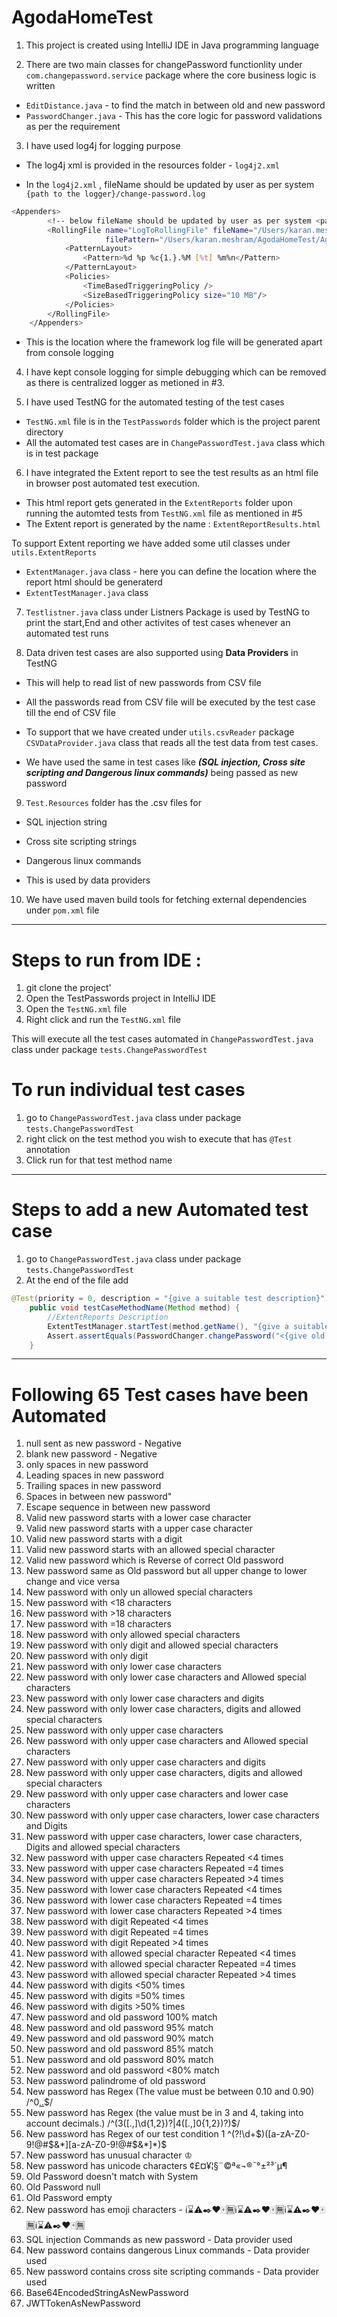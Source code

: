 # AgodaHomeTest

1) This project is created using IntelliJ IDE in Java programming language

2) There are two main classes for changePassword functionlity under ```com.changepassword.service``` package where the core business logic is written

- ```EditDistance.java``` - to find the match in between old and new password
- ```PasswordChanger.java``` - This has the core logic for password validations as per the requirement

3) I have used log4j for logging purpose
- The log4j xml is provided in the resources folder - ```log4j2.xml```

- In the ```log4j2.xml``` , fileName should be updated by user as per system ```{path to the logger}/change-password.log```
```bash
<Appenders>
        <!-- below fileName should be updated by user as per system <path to the logger>/change-password.log  -->
        <RollingFile name="LogToRollingFile" fileName="/Users/karan.meshram/AgodaHomeTest/AgodaHomeTest/TestPasswords/logs/change-password.log"
                     filePattern="/Users/karan.meshram/AgodaHomeTest/AgodaHomeTest/TestPasswords/logs/$${date:yyyy-MM}/change-password-%d{MM-dd-yyyy}-%i.log.gz">
            <PatternLayout>
                <Pattern>%d %p %c{1.}.%M [%t] %m%n</Pattern>
            </PatternLayout>
            <Policies>
                <TimeBasedTriggeringPolicy />
                <SizeBasedTriggeringPolicy size="10 MB"/>
            </Policies>
        </RollingFile>
    </Appenders>
```

- This is the location where the framework log file will be generated apart from console logging

4) I have kept console logging for simple debugging which can be removed as there is centralized logger as metioned in #3.

5) I have used TestNG for the automated testing of the test cases 

- ```TestNG.xml``` file is in the ```TestPasswords``` folder which is the project parent directory
- All the automated test cases are in ```ChangePasswordTest.java``` class which is in test package

6) I have integrated the Extent report to see the test results as an html file in browser post automated test execution.

- This html report gets generated in the ```ExtentReports``` folder upon running the automted tests from ```TestNG.xml``` file as mentioned in #5
- The Extent report is generated by the name : ```ExtentReportResults.html```

To support Extent reporting we have added some util classes under ```utils.ExtentReports```

- ```ExtentManager.java``` class - here you can define the location where the report html should be generaterd
- ```ExtentTestManager.java``` class 

7) ```Testlistner.java``` class under Listners Package is used by TestNG to print the start,End and other activites of test cases whenever an automated test runs

8) Data driven test cases are also supported using **Data Providers** in TestNG
- This will help to read list of new passwords from CSV file 
- All the passwords read from CSV file will be executed by the test case till the end of CSV file

- To support that we have created under ```utils.csvReader``` package ```CSVDataProvider.java``` class that reads all the test data from test cases.
- We have used the same in test cases like ***(SQL injection, Cross site scripting and Dangerous linux commands)*** being passed as new password

9) ```Test.Resources``` folder has the .csv files for 
- SQL injection string
- Cross site scripting strings
- Dangerous linux commands

- This is used by data providers

10) We have used maven build tools for fetching external dependencies under ```pom.xml``` file

----------------------------------------------------------------------------------------------------------------------------------------------------------------------
# Steps to run from IDE :
1. git clone the project'
2. Open the TestPasswords project in IntelliJ IDE
3. Open the ```TestNG.xml``` file
4. Right click and run the ```TestNG.xml``` file

This will execute all the test cases automated in ```ChangePasswordTest.java``` class under package ```tests.ChangePasswordTest```

# To run individual test cases
1. go to ```ChangePasswordTest.java``` class under package ```tests.ChangePasswordTest```
2. right click on the test method you wish to execute that has ```@Test``` annotation
3. Click run for that test method name

----------------------------------------------------------------------------------------------------------------------------------------------------------------------
# Steps to add a new Automated test case
1. go to ```ChangePasswordTest.java``` class under package ```tests.ChangePasswordTest```
2. At the end of the file
add

```java
@Test(priority = 0, description = "{give a suitable test description}")
    public void testCaseMethodName(Method method) {
        //ExtentReports Description
        ExtentTestManager.startTest(method.getName(), "{give a suitable test description}");
        Assert.assertEquals(PasswordChanger.changePassword("<{give old password}", "{give new password}"),{give boolen aasertion : true/false});
    }

```

----------------------------------------------------------------------------------------------------------------------------------------------------------------------
# Following 65 Test cases have been Automated

1. null sent as new password - Negative
2. blank new password - Negative
3. only spaces in new password   
4. Leading spaces in new password
5. Trailing spaces in new password
6. Spaces in between new password"
7. Escape sequence in between new password 
8. Valid new password starts with a lower case character
9. Valid new password starts with a upper case character   
10. Valid new password starts with a digit
11. Valid new password starts with an allowed special character 
12. Valid new password which is Reverse of correct Old password
13. New password same as Old password but all upper change to lower change and vice versa   
14. New password with only un allowed special characters
15. New password with <18 characters
16. New password with >18 characters 
17. New password with =18 characters
18. New password with only allowed special characters
19. New password with only digit and allowed special characters
20. New password with only digit
21. New password with only lower case characters
22. New password with only lower case characters and Allowed special characters
23. New password with only lower case characters and digits  
24. New password with only lower case characters, digits and allowed special characters
25. New password with only upper case characters
26. New password with only upper case characters and Allowed special characters
27. New password with only upper case characters and digits
28. New password with only upper case characters, digits and allowed special characters
29. New password with only upper case characters and lower case characters 
30. New password with only upper case characters, lower case characters and Digits
31. New password with upper case characters, lower case characters, Digits and allowed special characters
32. New password with upper case characters Repeated <4 times
33. New password with upper case characters Repeated =4 times
34. New password with upper case characters Repeated >4 times
35. New password with lower case characters Repeated <4 times
36. New password with lower case characters Repeated =4 times
37. New password with lower case characters Repeated >4 times
38. New password with digit Repeated <4 times
39. New password with digit Repeated =4 times
40. New password with digit Repeated >4 times
41. New password with allowed special character Repeated <4 times
42. New password with allowed special character Repeated =4 times
43. New password with allowed special character Repeated >4 times 
44. New password with digits <50% times
45. New password with digits =50% times   
46. New password with digits >50% times
47. New password and old password 100% match 
48. New password and old password 95% match
49. New password and old password 90% match
50. New password and old password 85% match
51. New password and old password 80% match
52. New password and old password <80% match
53. New password palindrome of old password
54. New password has Regex (The value must be between 0.10 and 0.90) /^0[,.]([1-8]\\d|90)$/
55. New password has Regex (the value must be in 3 and 4, taking into account decimals.) /^(3([.,]\\d{1,2})?|4([.,]0{1,2})?)$/
56. New password has Regex of our test condition 1 ^(?!\\d+$)([a-zA-Z0-9!@#$&*][a-zA-Z0-9!@#$&*]*)$
57. New password has unusual character ♔
58. New password has unicode characters ¢£¤¥¦§¨©ª«¬®¯°±²³´µ¶
59. Old Password doesn't match with System
60. Old Password null
61. Old Password empty
62. New password has emoji characters - ℹ️⌛️⚠️✒️❤️🀄️🈚️ℹ️⌛️⚠️✒️❤️🀄️🈚️ℹ️⌛️⚠️✒️❤️🀄️🈚️ℹ️⌛️⚠️✒️❤️🀄️🈚️
63. SQL injection Commands as new password - Data provider used
64. New password contains dangerous Linux commands - Data provider used
65. New password contains cross site scripting commands - Data provider used
66. Base64EncodedStringAsNewPassword
67. JWTTokenAsNewPassword
